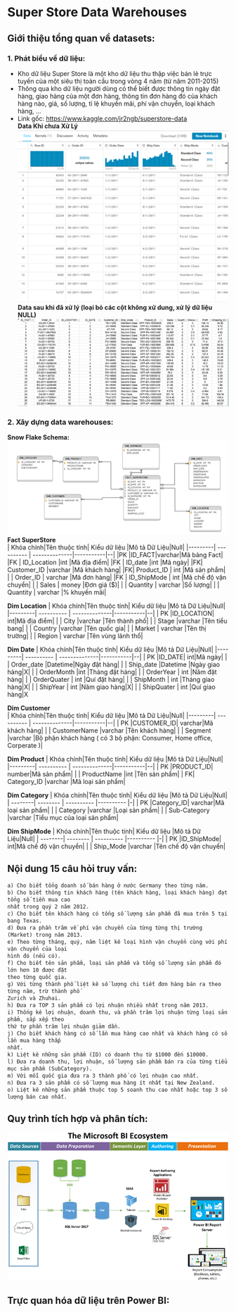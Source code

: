 # Super Store Data Warehouses
 
## Giới thiệu tổng quan về datasets:

### 1. Phát biểu về dữ liệu:
 - Kho dữ liệu Super Store là một kho dữ liệu thu thập việc bán lẻ trực tuyến của một siêu thị toàn cầu trong vòng 4 năm (từ năm 2011-2015)
 - Thông qua kho dữ liệu người dùng có thể biết được thông tin ngày đặt hàng, giao hàng của một đơn hàng, thông tin đơn hàng đó của khách hàng nào, giá, số lượng, tỉ lệ khuyến mãi, phí vận chuyển, loại khách hàng, …
 - Link gốc: https://www.kaggle.com/jr2ngb/superstore-data <br />
**Data Khi chưa Xử Lý**<br />
![](image/DataChuaXuLy.png)<br />
**Data sau khi đã xử lý (loại bỏ các cột không xử dung, xử lý dữ liệu NULL)**<br />
![](image/DataXuLy.png)

### 2. Xây dựng data warehouses:
**Snow Flake Schema:**<br />
![](image/SnowFlakeSchema.png) <br />
**Fact SuperStore**<br />
| Khóa chính|Tên thuộc tính| Kiểu dữ liệu  |Mô tả Dữ Liệu|Null|
|---------| ---------- | --------------|-----------|--|
|PK |ID_FACT|varchar|Mã bảng Fact|
|FK | ID_Location |int  |Mã địa điểm|
|FK | ID_date |int |Mã ngày|
|FK| Customer_ID |varchar  |Mã khách hàng|
|FK| Product_ID | int |Mã sản phẩm|
|   | Order_ID | varchar |Mã đơn hàng|
|FK | ID_ShipMode | int |Mã chế độ vận chuyển|
|   | Sales | money |Đơn giá ($)|
|   | Quantity | varchar |Số lượng|
|   | Quantity | varchar |% khuyến mãi|

**Dim Location**
| Khóa chính|Tên thuộc tính| Kiểu dữ liệu  |Mô tả Dữ Liệu|Null|
|---------| ---------- | --------------|-----------|--|
| PK |ID_LOCATION| int|Mã địa điểm|
|   | City |varchar  |Tên thành phố|
|   | Stage |varchar |Tên tiểu bang|
|   | Country |varchar  |Tên quốc gia|
|   | Market | varchar |Tên thị trường|
|   | Region | varchar |Tên vùng lãnh thổ|

**Dim Date**
| Khóa chính|Tên thuộc tính| Kiểu dữ liệu  |Mô tả Dữ Liệu|Null|
|---------| ---------- | --------------|-----------|--|
| PK |ID_DATE| int|Mã ngày|
|   | Order_date |Datetime|Ngày đặt hàng|
|   | Ship_date |Datetime |Ngày giao hàng|X|
|   | OrderMonth |int  |Tháng đặt hàng|
|   | OrderYear | int |Năm đặt hàng|
|   | OrderQuater | int |Quí đặt hàng|
|   | ShipMonth | int |Tháng giao hàng|X|
|   | ShipYear | int |Năm giao hàng|X|
|   | ShipQuater | int |Quí giao hàng|X

**Dim Customer**    
| Khóa chính|Tên thuộc tính| Kiểu dữ liệu  |Mô tả Dữ Liệu|Null|
|---------| ---------- | --------------|-----------|--|
| PK |CUSTOMER_ID| varchar|Mã khách hàng|
|   | CustomerName |varchar  |Tên khách hàng|
|   | Segment |varchar |Bộ phận khách hàng ( có 3 bộ phận: Consumer, Home office, Corperate )|

**Dim Product**
| Khóa chính|Tên thuộc tính| Kiểu dữ liệu  |Mô tả Dữ Liệu|Null|
|---------| ---------- | --------------|-----------|--|
| PK |PRODUCT_ID| number|Mã sản phẩm|
|   | ProductName |int  |Tên sản phẩm|
| FK| Category_ID |varchar |Mã loại sản phẩm|

**Dim Category**
| Khóa chính|Tên thuộc tính| Kiểu dữ liệu  |Mô tả Dữ Liệu|Null|
| --------| -------- | ---------- |---------- |-|
| PK |Category_ID| varchar|Mã loại sản phẩm|
|   | Category  |varchar  |Loại sản phẩm|
|   | Sub-Category |varchar |Tiểu mục của loại sản phẩm|

**Dim ShipMode**
| Khóa chính|Tên thuộc tính| Kiểu dữ liệu  |Mô tả Dữ Liệu|Null|
| --------| -------- | ---------- |---------- |-|
| PK |ID_ShipMode| int|Mã chế độ vận chuyển|
|   | Ship_Mode |varchar  |Tên chế độ vận chuyển|

## Nội dung 15 câu hỏi truy vấn:
    a) Cho biết tổng doanh số bán hàng ở nước Germany theo từng năm.
    b) Cho biết thông tin khách hàng (tên khách hàng, loại khách hàng) đạt tổng số tiền mua cao
    nhất trong quý 2 năm 2012.
    c) Cho biết tên khách hàng có tổng số lượng sản phẩm đã mua trên 5 tại bang Texas.
    d) Đưa ra phần trăm về phí vận chuyển của từng từng thị trường (Market) trong năm 2013.
    e) Theo từng tháng, quý, năm liệt kê loại hình vận chuyển cùng với phí vận chuyển của loại
    hình đó (nếu có).
    f) Cho biết tên sản phẩm, loại sản phẩm và tổng số lượng sản phẩm đó lớn hơn 10 được đặt
    theo từng quốc gia.
    g) Với từng thành phố liệt kê số lượng chi tiết đơn hàng bán ra theo từng năm, trừ thành phố
    Zurich và Zhuhai.
    h) Đưa ra TOP 3 sản phẩm có lợi nhuận nhiều nhất trong năm 2013.
    i) Thống kê lợi nhuận, doanh thu, và phần trăm lợi nhuận từng loại sản phẩm, sắp xếp theo
    thứ tự phần trăm lợi nhuận giảm dần.
    j) Cho biết khách hàng có số lần mua hàng cao nhất và khách hàng có số lần mua hàng thấp
    nhất.
    k) Liệt kê những sản phẩm (ID) có doanh thu từ $1000 đến $10000.
    l) Đưa ra doanh thu, lợi nhuận, số lượng sản phẩm bán ra của từng tiểu mục sản phẩm (SubCategory).
    m) Với mỗi quốc gia đưa ra 3 thành phố có lợi nhuận cao nhất.
    n) Đưa ra 3 sản phẩm có số lượng mua hàng ít nhất tại New Zealand.
    o) Liệt kê những sản phẩm thuộc top 5 soanh thu cao nhất hoặc top 3 số lượng bán cao nhất.

## Quy trình tích hợp và phân tích:
![](image/Power_BI_Ecosystem.png)

## Trực quan hóa dữ liệu trên Power BI:

